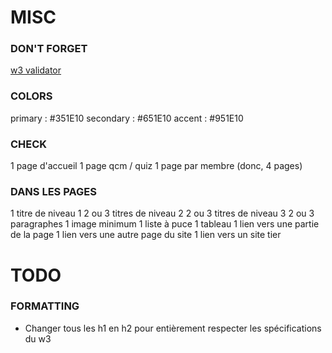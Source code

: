 # MISC

### DON'T FORGET

[w3 validator](https://validator.w3.org)

### COLORS

primary     : #351E10
secondary   : #651E10
accent      : #951E10

### CHECK

1 page d'accueil
1 page qcm / quiz
1 page par membre (donc, 4 pages)

### DANS LES PAGES

1 titre de niveau 1
2 ou 3 titres de niveau 2
2 ou 3 titres de niveau 3
2 ou 3 paragraphes
1 image minimum
1 liste à puce
1 tableau
1 lien vers une partie de la page
1 lien vers une autre page du site
1 lien vers un site tier

# TODO

### FORMATTING

- Changer tous les h1 en h2 pour entièrement respecter les spécifications du w3
